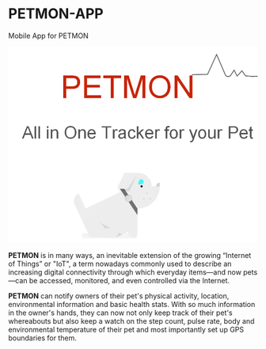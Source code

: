 # PETMON-APP

Mobile App for PETMON

![alt-text-1](https://github.com/rishabhbanga/PETMON/blob/master/Docs/PETMON.png "PETMON")


**PETMON** is in many ways, an inevitable extension of the growing “Internet of Things”  or "IoT", a term nowadays commonly used to describe an increasing digital connectivity through which everyday items—and now pets—can be accessed, monitored, and even controlled via the Internet.

**PETMON** can notify owners of their pet's physical activity, location, environmental information and basic health stats. With so much information in the owner's hands, they can now not only keep track of their pet's whereabouts but also keep a watch on the step count, pulse rate, body and environmental temperature of their pet and most importantly set up GPS boundaries for them.
